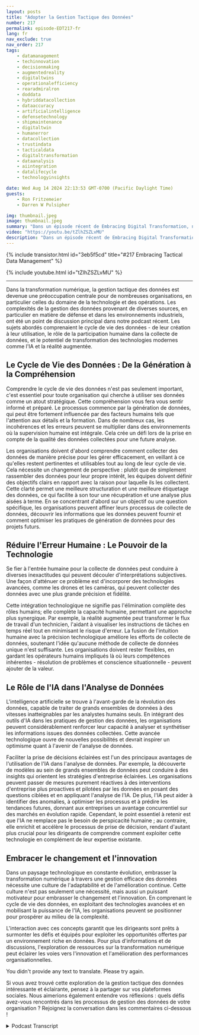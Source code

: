 ```yaml
---
layout: posts
title: "Adopter la Gestion Tactique des Données"
number: 217
permalink: episode-EDT217-fr
lang: fr
nav_exclude: true
nav_order: 217
tags:
    - datamanagement
    - techinnovation
    - decisionmaking
    - augmentedreality
    - digitaltwins
    - operationalefficiency
    - rearadmiralron
    - doddata
    - hybriddatacollection
    - dataaccuracy
    - artificialintelligence
    - defensetechnology
    - shipmaintenance
    - digitaltwin
    - humanerror
    - datacollection
    - trustindata
    - tacticaldata
    - digitaltransformation
    - dataanalysis
    - aiintegration
    - datalifecycle
    - technologyinsights

date: Wed Aug 14 2024 22:13:53 GMT-0700 (Pacific Daylight Time)
guests:
    - Ron Fritzemeier
    - Darren W Pulsipher

img: thumbnail.jpeg
image: thumbnail.jpeg
summary: "Dans un épisode récent de Embracing Digital Transformation, nous nous sommes plongés tête la première dans le monde fascinant de la gestion des données et de l'intelligence artificielle (IA), avec un accent particulier sur le rôle qu'elles jouent dans la défense et les opérations. Nous avons eu le privilège d'accueillir l'Amiral à la retraite Ron Fritzemeier, un vétéran dans ce domaine, qui a partagé ses idées et ses expériences intrigantes. Plongeons en profondeur dans certains des sujets que nous avons abordés."
video: "https://youtu.be/tZlhZSZLvMU"
description: "Dans un épisode récent de Embracing Digital Transformation, nous nous sommes plongés tête la première dans le monde fascinant de la gestion des données et de l'intelligence artificielle (IA), avec un accent particulier sur le rôle qu'elles jouent dans la défense et les opérations. Nous avons eu le privilège d'accueillir l'Amiral à la retraite Ron Fritzemeier, un vétéran dans ce domaine, qui a partagé ses idées et ses expériences intrigantes. Plongeons en profondeur dans certains des sujets que nous avons abordés."
---
```


<div>
{% include transistor.html id="3eb5f5cd" title="#217 Embracing Tactical Data Management" %}

{% include youtube.html id="tZlhZSZLvMU" %}
</div>

---

Dans la transformation numérique, la gestion tactique des données est devenue une préoccupation centrale pour de nombreuses organisations, en particulier celles du domaine de la technologie et des opérations. Les complexités de la gestion des données provenant de diverses sources, en particulier en matière de défense et dans les environnements industriels, ont été un point de discussion principal dans notre podcast récent. Les sujets abordés comprenaient le cycle de vie des données - de leur création à leur utilisation, le rôle de la participation humaine dans la collecte de données, et le potentiel de transformation des technologies modernes comme l'IA et la réalité augmentée.

## Le Cycle de Vie des Données : De la Génération à la Compréhension

Comprendre le cycle de vie des données n'est pas seulement important, c'est essentiel pour toute organisation qui cherche à utiliser ses données comme un atout stratégique. Cette compréhension vous fera vous sentir informé et préparé. Le processus commence par la génération de données, qui peut être fortement influencée par des facteurs humains tels que l'attention aux détails et la formation. Dans de nombreux cas, les incohérences et les erreurs peuvent se multiplier dans des environnements où la supervision humaine est intégrale. Cela crée un défi lors de la prise en compte de la qualité des données collectées pour une future analyse.

Les organisations doivent d'abord comprendre comment collecter des données de manière précise pour les gérer efficacement, en veillant à ce qu'elles restent pertinentes et utilisables tout au long de leur cycle de vie. Cela nécessite un changement de perspective : plutôt que de simplement rassembler des données pour leur propre intérêt, les équipes doivent définir des objectifs clairs en rapport avec la raison pour laquelle ils les collectent. Cette clarté permet une meilleure structuration et une meilleure étiquetage des données, ce qui facilite à son tour une récupération et une analyse plus aisées à terme. En se concentrant d'abord sur un objectif ou une question spécifique, les organisations peuvent affiner leurs processus de collecte de données, découvrir les informations que les données peuvent fournir et comment optimiser les pratiques de génération de données pour des projets futurs.

## Réduire l'Erreur Humaine : Le Pouvoir de la Technologie

Se fier à l'entrée humaine pour la collecte de données peut conduire à diverses inexactitudes qui peuvent découler d'interprétations subjectives. Une façon d'atténuer ce problème est d'incorporer des technologies avancées, comme les drones et les caméras, qui peuvent collecter des données avec une plus grande précision et fidélité.

Cette intégration technologique ne signifie pas l'élimination complète des rôles humains; elle complète la capacité humaine, permettant une approche plus synergique. Par exemple, la réalité augmentée peut transformer le flux de travail d'un technicien, l'aidant à visualiser les instructions de tâches en temps réel tout en minimisant le risque d'erreur. La fusion de l'intuition humaine avec la précision technologique améliore les efforts de collecte de données, soutenant l'idée qu'aucune méthode de collecte de données unique n'est suffisante. Les organisations doivent rester flexibles, en gardant les opérateurs humains impliqués là où leurs compétences inhérentes - résolution de problèmes et conscience situationnelle - peuvent ajouter de la valeur.

## Le Rôle de l'IA dans l'Analyse de Données

L'intelligence artificielle se trouve à l'avant-garde de la révolution des données, capable de traiter de grands ensembles de données à des vitesses inatteignables par les analystes humains seuls. En intégrant des outils d'IA dans les pratiques de gestion des données, les organisations peuvent considérablement renforcer leur capacité à analyser et synthétiser les informations issues des données collectées. Cette avancée technologique ouvre de nouvelles possibilités et devrait inspirer un optimisme quant à l'avenir de l'analyse de données.

Faciliter la prise de décisions éclairées est l'un des principaux avantages de l'utilisation de l'IA dans l'analyse de données. Par exemple, la découverte de modèles au sein de grands ensembles de données peut conduire à des insights qui orientent les stratégies d'entreprise éclairées. Les organisations peuvent passer de mesures purement réactives à des interventions d'entreprise plus proactives et pilotées par les données en posant des questions ciblées et en appliquant l'analyse de l'IA. De plus, l'IA peut aider à identifier des anomalies, à optimiser les processus et à prédire les tendances futures, donnant aux entreprises un avantage concurrentiel sur des marchés en évolution rapide. Cependant, le point essentiel à retenir est que l'IA ne remplace pas le besoin de perspicacité humaine ; au contraire, elle enrichit et accélère le processus de prise de décision, rendant d'autant plus crucial pour les dirigeants de comprendre comment exploiter cette technologie en complément de leur expertise existante.

## Embracer le changement et l'innovation

Dans un paysage technologique en constante évolution, embrasser la transformation numérique à travers une gestion efficace des données nécessite une culture de l'adaptabilité et de l'amélioration continue. Cette culture n'est pas seulement une nécessité, mais aussi un puissant motivateur pour embrasser le changement et l'innovation. En comprenant le cycle de vie des données, en exploitant des technologies avancées et en mobilisant la puissance de l'IA, les organisations peuvent se positionner pour prospérer au milieu de la complexité.

L'interaction avec ces concepts garantit que les dirigeants sont prêts à surmonter les défis et équipés pour exploiter les opportunités offertes par un environnement riche en données. Pour plus d'informations et de discussions, l'exploration de ressources sur la transformation numérique peut éclairer les voies vers l'innovation et l'amélioration des performances organisationnelles.

You didn't provide any text to translate. Please try again.

Si vous avez trouvé cette exploration de la gestion tactique des données intéressante et éclairante, pensez à la partager sur vos plateformes sociales. Nous aimerions également entendre vos réflexions : quels défis avez-vous rencontrés dans les processus de gestion des données de votre organisation ? Rejoignez la conversation dans les commentaires ci-dessous !



<details>
<summary> Podcast Transcript </summary>

<p></p>

</details>

